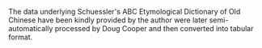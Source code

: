 The data underlying Schuessler's ABC Etymological Dictionary of Old Chinese have been kindly provided by the author were later semi-automatically processed by Doug Cooper and then converted into tabular format. 
